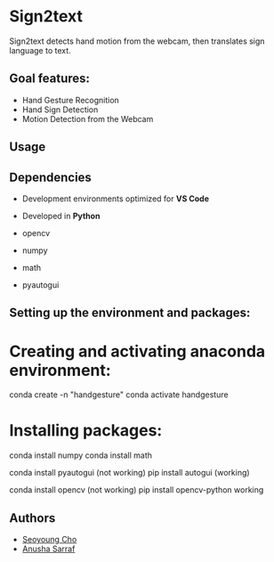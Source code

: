 # Sign2text

Sign2text detects hand motion from the webcam, then translates sign language to text.

## Goal features:

* Hand Gesture Recognition
* Hand Sign Detection
* Motion Detection from the Webcam

## Usage

## Dependencies

* Development environments optimized for **VS Code**
* Developed in **Python**
  
* opencv
* numpy
* math
* pyautogui

## Setting up the environment and packages:

# Creating and activating anaconda environment:
conda create -n "handgesture"
conda activate handgesture

# Installing packages:
conda install numpy
conda install math

conda install pyautogui (not working)
pip install autogui (working)

conda install opencv (not working)
pip install opencv-python working

## Authors

* [Seoyoung Cho](https://github.com/seoyoungcho213)
* [Anusha Sarraf](https://github.com/anushasarraf)
